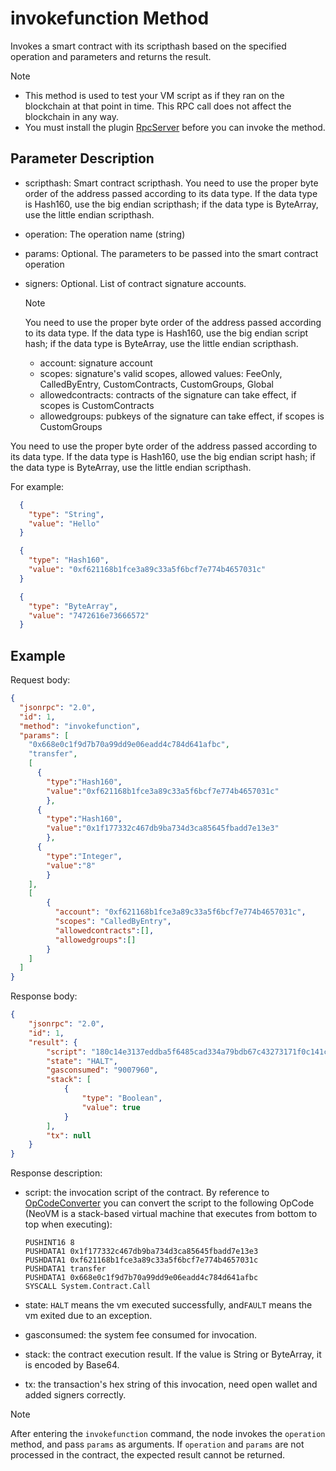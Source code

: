 ﻿# invokefunction Method

Invokes a smart contract with its scripthash based on the specified operation and parameters and returns the result.

> [!Note]
>
> - This method is used to test your VM script as if they ran on the blockchain at that point in time. This RPC call does not affect the blockchain in any way.
> - You must install the plugin [RpcServer](https://github.com/neo-project/neo-modules/releases) before you can invoke the method.

## Parameter Description

* scripthash: Smart contract scripthash. You need to use the proper byte order of the address passed according to its data type. If the data type is Hash160, use the big endian scripthash; if the data type is ByteArray, use the little endian scripthash.

* operation: The operation name (string)

* params: Optional. The parameters to be passed into the smart contract operation

* signers: Optional. List of contract signature accounts.

  > [!Note]
  >
  > You need to use the proper byte order of the address passed according to its data type. If the data type is Hash160, use the big endian script hash; if the data type is ByteArray, use the little endian scripthash.

  * account: signature account
  * scopes: signature's valid scopes, allowed values: FeeOnly, CalledByEntry, CustomContracts, CustomGroups, Global
  * allowedcontracts: contracts of the signature can take effect, if scopes is CustomContracts
  * allowedgroups: pubkeys of the signature can take effect, if scopes is CustomGroups
  

You need to use the proper byte order of the address passed according to its data type. If the data type is Hash160, use the big endian script hash; if the data type is ByteArray, use the little endian scripthash.

For example:

```json
  {
    "type": "String",
    "value": "Hello"
  }

  {
    "type": "Hash160",
    "value": "0xf621168b1fce3a89c33a5f6bcf7e774b4657031c"
  }

  {
    "type": "ByteArray",
    "value": "7472616e73666572"
  }
```

## Example

Request body:

```json
{
  "jsonrpc": "2.0",
  "id": 1,
  "method": "invokefunction",
  "params": [
    "0x668e0c1f9d7b70a99dd9e06eadd4c784d641afbc",
    "transfer",
    [
      {
        "type":"Hash160",
        "value":"0xf621168b1fce3a89c33a5f6bcf7e774b4657031c"
        },
      {
        "type":"Hash160",
        "value":"0x1f177332c467db9ba734d3ca85645fbadd7e13e3"
        },
      {
        "type":"Integer",
        "value":"8"
        }        
    ],
    [
        {
          "account": "0xf621168b1fce3a89c33a5f6bcf7e774b4657031c",
          "scopes": "CalledByEntry",
          "allowedcontracts":[],
          "allowedgroups":[]
        }
    ]
  ]
}
```

Response body:

```json
{
    "jsonrpc": "2.0",
    "id": 1,
    "result": {
        "script": "180c14e3137eddba5f6485cad334a79bdb67c43273171f0c141c0357464b777ecf6b5f3ac3893ace1f8b1621f613c00c087472616e736665720c14bcaf41d684c7d4ad6ee0d99da9707b9d1f0c8e6641627d5b52",
        "state": "HALT",
        "gasconsumed": "9007960",
        "stack": [
            {
                "type": "Boolean",
                "value": true
            }
        ],
        "tx": null
    }
}
```

Response description:

- script: the invocation script of the contract. By reference to [OpCodeConverter](https://github.com/chenzhitong/OpCodeConverter) you can convert the script to the following OpCode (NeoVM is a stack-based virtual machine that executes from bottom to top when executing):

  ```
  PUSHINT16 8
  PUSHDATA1 0x1f177332c467db9ba734d3ca85645fbadd7e13e3
  PUSHDATA1 0xf621168b1fce3a89c33a5f6bcf7e774b4657031c
  PUSHDATA1 transfer
  PUSHDATA1 0x668e0c1f9d7b70a99dd9e06eadd4c784d641afbc
  SYSCALL System.Contract.Call
  ```

- state:  `HALT` means the vm executed successfully, and`FAULT` means the vm exited due to an exception. 

- gasconsumed: the system fee consumed for invocation.

- stack: the contract execution result. If the value is String or ByteArray, it is encoded by Base64.

- tx: the transaction's hex string of this invocation, need open wallet and added signers correctly.
> [!Note]
>
> After entering the `invokefunction` command,  the node invokes the `operation` method, and pass `params` as arguments. If `operation` and `params` are not processed in the contract, the expected result cannot be returned.

